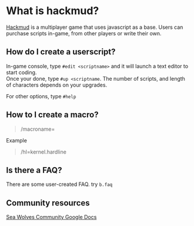 # What is hackmud?

[Hackmud](http://store.steampowered.com/app/469920/) is a multiplayer game that uses javascript as a base. Users can purchase scripts in-game, from other players or write their own. 



## How do I create a userscript?

In-game console, type ```#edit <scriptname>``` and it will launch a text editor to start coding.  
Once your done, type ```#up <scriptname```. The number of scripts, and length of characters depends on your upgrades.

For other options, type ```#help``` 

## How to I create a macro?

> /macroname=<scriptname>

Example

>/hl=kernel.hardline

## Is there a FAQ?

There are some user-created FAQ. try ```b.faq```

## Community resources

[Sea Wolves Community Google Docs](https://docs.google.com/spreadsheets/d/1qU235L-s6-2banGsNE-9I91jAV4Tzhq5qdZg1acnDLo/htmlview?sle=true#gid=431181233)
